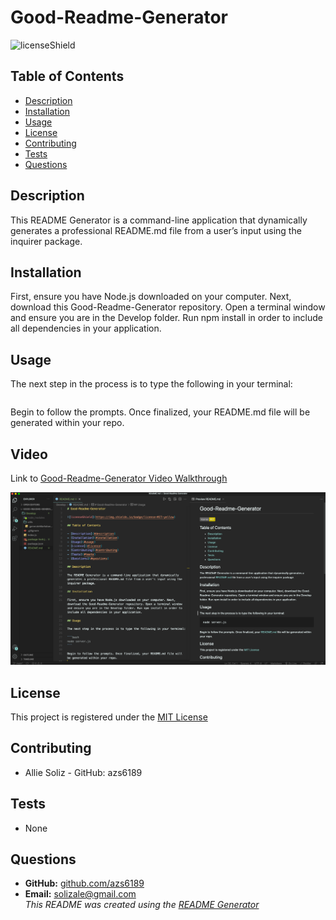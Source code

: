 # Good-Readme-Generator

![licenseShield](https://img.shields.io/badge/license-MIT-yellow)

## Table of Contents

- [Description](#description)
- [Installation](#installation)
- [Usage](#usage)
- [License](#license)
- [Contributing](#contributing)
- [Tests](#tests)
- [Questions](#questions)

## Description

This README Generator is a command-line application that dynamically generates a professional README.md file from a user’s input using the inquirer package.

## Installation

First, ensure you have Node.js downloaded on your computer. Next, download this Good-Readme-Generator repository. Open a terminal window and ensure you are in the Develop folder. Run npm install in order to include all dependencies in your application.

## Usage

The next step in the process is to type the following in your terminal:

```node server.js

```

Begin to follow the prompts. Once finalized, your README.md file will be generated within your repo.

## Video

Link to [Good-Readme-Generator Video Walkthrough](https://drive.google.com/file/d/1WNiwciQzrEhzqrhNfmEhhf8wspItfrZY/view?usp=sharing)

![alt text](./assets/Good-Readme-Generator-Image.png)

## License

This project is registered under the [MIT License](/LICENSE)

## Contributing

- Allie Soliz - GitHub: azs6189

## Tests

- None

## Questions

- **GitHub:** [github.com/azs6189](https://github.com/azs6189)
- **Email:** [solizale@gmail.com](mailto:solizale@gmail.com)  
  _This README was created using the [README Generator](https://github.com/azs6189/Good-Readme-Generator)_
